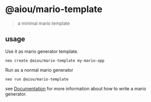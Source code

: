 # @aiou/mario-template
> a minimal mario template

## usage

Use it as mario generator template.

```console
neo create @aiou/mario-template my-mario-app
```

Run as a normal mario generator

```console
neo run @aiou/mario-template
```

see [Documentation](https://neo-docs.netlify.app/guide/mario-api.html#create-a-preset) for more information about how to write a mario generator.

